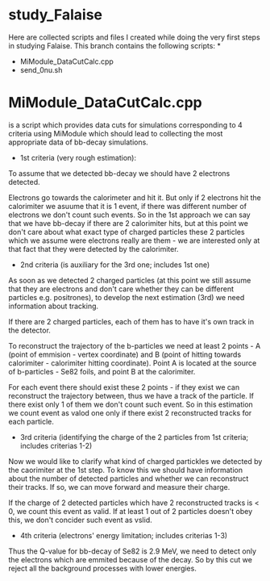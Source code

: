 # study_Falaise

Here are collected scripts and files I created while doing the very first steps in studying Falaise. This branch contains the following scripts: * 
* MiModule_DataCutCalc.cpp
* send_0nu.sh  

# MiModule_DataCutCalc.cpp 
is a script which provides data cuts for simulations corresponding to 4 criteria using MiModule which should lead to collecting the most appropriate data of bb-decay simulations.

* 1st criteria (very rough estimation): 

To assume that we detected bb-decay we should have 2 electrons detected. 

Electrons go towards the calorimeter and hit it. But only if 2 electrons hit the calorimiter we asuume that it is 1 event, if there was different number of electrons we don't count such events. So in the 1st approach we can say that we have bb-decay if there are 2 calorimiter hits, but at this point we don't care about what exact type of charged particles these 2 particles which we assume were electrons really are them - we are interested only at that fact that they were detected by the calorimiter.

* 2nd criteria (is auxiliary for the 3rd one; includes 1st one)
  
As soon as we detected 2 charged particles (at this point we still assume that they are electrons and don't care whether they can be different particles e.g. positrones), to develop the next estimation (3rd) we need information about tracking. 

If there are 2 charged particles, each of them has to have it's own track in the detector. 

To reconstruct the trajectory of the b-particles we need at least 2 points - A (point of emmision - vertex coordinate) and B (point of hitting towards calorimiter - calorimiter hitting coordinate). Point A is located at the source of b-particles - Se82 foils, and point B at the calorimiter.

For each event there should exist these 2 points - if they exist we can reconstruct the trajectory between, thus we have a track of the particle. If there exist only 1 of them we don't count such event. So in this estimation we count event as valod one only if there exist 2 reconstructed tracks for each particle.

* 3rd criteria (identifying the charge of the 2 particles from 1st criteria; includes criterias 1-2)

Now we would like to clarify what kind of charged partickles we detected by the caorimiter at the 1st step. To know this we should have information about the number of detected particles and whether we can reconstruct their tracks. If so, we can move forward and measure their charge.

If the charge of 2 detected particles which have 2 reconstructed tracks is < 0, we count this event as valid. If at least 1 out of 2 particles doesn't obey this, we don't concider such event as vslid.

* 4th criteria (electrons' energy limitation; includes criterias 1-3)

Thus the Q-value for bb-decay of Se82 is 2.9 MeV, we need to detect only the electrons which are emmited because of the decay. So by this cut we reject all the background processes with lower energies.    
  
